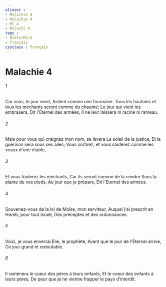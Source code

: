 ```yaml
---
aliases : 
- Malachie 4
- Malachie 4
- Ml 4
- Malachi 4
tags : 
- Bible/Ml/4
- français
cssclass : français
---
```


# Malachie 4

###### 1
Car voici, le jour vient, Ardent comme une fournaise. Tous les hautains et tous les méchants seront comme du chaume; Le jour qui vient les embrasera, Dit l'Eternel des armées, Il ne leur laissera ni racine ni rameau.
###### 2
Mais pour vous qui craignez mon nom, se lèvera Le soleil de la justice, Et la guérison sera sous ses ailes; Vous sortirez, et vous sauterez comme les veaux d'une étable,
###### 3
Et vous foulerez les méchants, Car ils seront comme de la cendre Sous la plante de vos pieds, Au jour que je prépare, Dit l'Eternel des armées.
###### 4
Souvenez-vous de la loi de Moïse, mon serviteur, Auquel j'ai prescrit en Horeb, pour tout Israël, Des préceptes et des ordonnances.
###### 5
Voici, je vous enverrai Elie, le prophète, Avant que le jour de l'Eternel arrive, Ce jour grand et redoutable.
###### 6
Il ramènera le coeur des pères à leurs enfants, Et le coeur des enfants à leurs pères, De peur que je ne vienne frapper le pays d'interdit.
